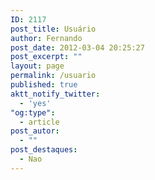 ```yaml
---
ID: 2117
post_title: Usuário
author: Fernando
post_date: 2012-03-04 20:25:27
post_excerpt: ""
layout: page
permalink: /usuario
published: true
aktt_notify_twitter:
  - 'yes'
"og:type":
  - article
post_autor:
  - ""
post_destaques:
  - Nao
---
```


